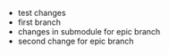 - test changes
- first branch
- changes in submodule for epic branch
- second change for epic branch
